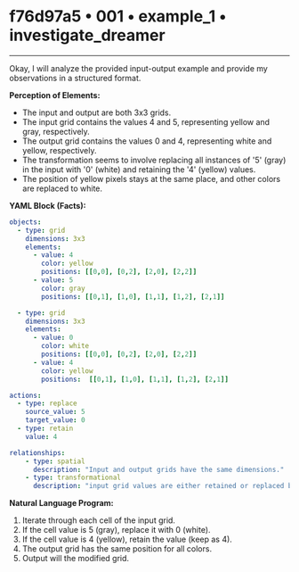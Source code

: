 # f76d97a5 • 001 • example_1 • investigate_dreamer

---
Okay, I will analyze the provided input-output example and provide my observations in a structured format.

**Perception of Elements:**

*   The input and output are both 3x3 grids.
*   The input grid contains the values 4 and 5, representing yellow and gray, respectively.
*   The output grid contains the values 0 and 4, representing white and yellow, respectively.
*   The transformation seems to involve replacing all instances of '5' (gray) in the input with '0' (white) and retaining the '4' (yellow) values.
* The position of yellow pixels stays at the same place, and other colors are replaced to white.

**YAML Block (Facts):**



```yaml
objects:
  - type: grid
    dimensions: 3x3
    elements:
      - value: 4
        color: yellow
        positions: [[0,0], [0,2], [2,0], [2,2]]
      - value: 5
        color: gray
        positions: [[0,1], [1,0], [1,1], [1,2], [2,1]]

  - type: grid
    dimensions: 3x3
    elements:
      - value: 0
        color: white
        positions: [[0,0], [0,2], [2,0], [2,2]]
      - value: 4
        color: yellow
        positions:  [[0,1], [1,0], [1,1], [1,2], [2,1]]

actions:
  - type: replace
    source_value: 5
    target_value: 0
  - type: retain
    value: 4

relationships:
    - type: spatial
      description: "Input and output grids have the same dimensions."
    - type: transformational
      description: "input grid values are either retained or replaced based on rules"
```



**Natural Language Program:**

1.  Iterate through each cell of the input grid.
2.  If the cell value is 5 (gray), replace it with 0 (white).
3.  If the cell value is 4 (yellow), retain the value (keep as 4).
4.  The output grid has the same position for all colors.
5.  Output will the modified grid.

